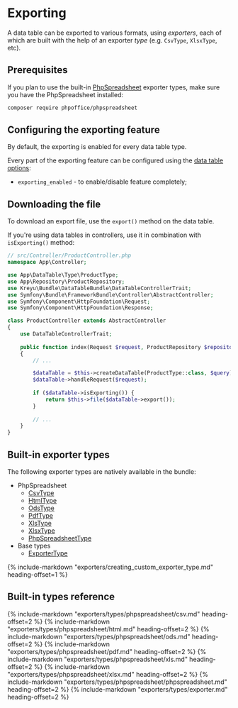 # Exporting

A data table can be exported to various formats, using _exporters_, each of which are built 
with the help of an exporter _type_ (e.g. `CsvType`, `XlsxType`, etc).

## Prerequisites

If you plan to use the built-in [PhpSpreadsheet](https://github.com/PHPOffice/PhpSpreadsheet) exporter types,
make sure you have the PhpSpreadsheet installed:

```bash
composer require phpoffice/phpspreadsheet
```

## Configuring the exporting feature

By default, the exporting is enabled for every data table type.

Every part of the exporting feature can be configured using the [data table options](#passing-options-to-data-tables):

- `exporting_enabled` - to enable/disable feature completely;

## Downloading the file

To download an export file, use the `export()` method on the data table.

If you're using data tables in controllers, use it in combination with `isExporting()` method:

```php
// src/Controller/ProductController.php
namespace App\Controller;

use App\DataTable\Type\ProductType;
use App\Repository\ProductRepository;
use Kreyu\Bundle\DataTableBundle\DataTableControllerTrait;
use Symfony\Bundle\FrameworkBundle\Controller\AbstractController;
use Symfony\Component\HttpFoundation\Request;
use Symfony\Component\HttpFoundation\Response;

class ProductController extends AbstractController
{
    use DataTableControllerTrait;
    
    public function index(Request $request, ProductRepository $repository): Response
    {
        // ...

        $dataTable = $this->createDataTable(ProductType::class, $query);
        $dataTable->handleRequest($request);
        
        if ($dataTable->isExporting()) {
            return $this->file($dataTable->export());
        }
        
        // ...
    }
}
```

## Built-in exporter types

The following exporter types are natively available in the bundle:

- PhpSpreadsheet
    - [CsvType](#csvtype)
    - [HtmlType](#htmltype)
    - [OdsType](#odstype)
    - [PdfType](#pdftype)
    - [XlsType](#xlstype)
    - [XlsxType](#xlsxtype)
    - [PhpSpreadsheetType](#phpspreadsheettype)
- Base types
    - [ExporterType](#exportertype)

{% include-markdown "exporters/creating_custom_exporter_type.md" heading-offset=1 %}

## Built-in types reference

{% include-markdown "exporters/types/phpspreadsheet/csv.md" heading-offset=2 %}
{% include-markdown "exporters/types/phpspreadsheet/html.md" heading-offset=2 %}
{% include-markdown "exporters/types/phpspreadsheet/ods.md" heading-offset=2 %}
{% include-markdown "exporters/types/phpspreadsheet/pdf.md" heading-offset=2 %}
{% include-markdown "exporters/types/phpspreadsheet/xls.md" heading-offset=2 %}
{% include-markdown "exporters/types/phpspreadsheet/xlsx.md" heading-offset=2 %}
{% include-markdown "exporters/types/phpspreadsheet/phpspreadsheet.md" heading-offset=2 %}
{% include-markdown "exporters/types/exporter.md" heading-offset=2 %}

